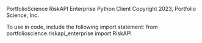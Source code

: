 PortfolioScience RiskAPI Enterprise Python Client
Copyright 2023, Portfolio Science, Inc.

To use in code, include the following import statement:
from portfolioscience.riskapi_enterprise import RiskAPI
